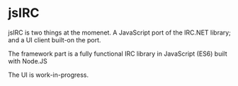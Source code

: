 # jsIRC

jsIRC is two things at the momenet. A JavaScript port of the IRC.NET library; and a UI client built-on the port.

The framework part is a fully functional IRC library in JavaScript (ES6) built with Node.JS

The UI is work-in-progress.
